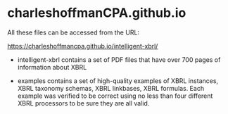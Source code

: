 # charleshoffmanCPA.github.io

All these files can be accessed from the URL:

https://charleshoffmancpa.github.io/intelligent-xbrl/

* intelligent-xbrl contains a set of PDF files that have over 700 pages of information about XBRL

* examples contains a set of high-quality examples of XBRL instances, XBRL taxonomy schemas, XBRL linkbases, XBRL formulas.  Each example was verified to be correct using no less than four different XBRL processors to be sure they are all valid.
